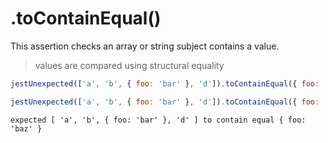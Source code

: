 # .toContainEqual()

This assertion checks an array or string subject contains a value.

> values are compared using structural equality

```js
jestUnexpected(['a', 'b', { foo: 'bar' }, 'd']).toContainEqual({ foo: 'bar' });

jestUnexpected(['a', 'b', { foo: 'bar' }, 'd']).toContainEqual({ foo: 'baz' });
```

<!-- evaldown output:true -->

```
expected [ 'a', 'b', { foo: 'bar' }, 'd' ] to contain equal { foo: 'baz' }
```
